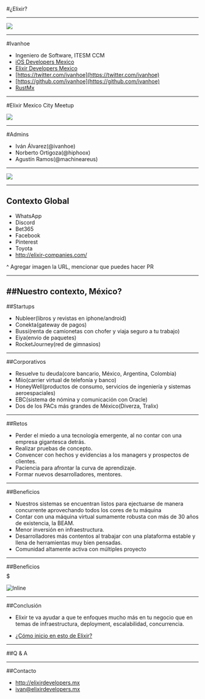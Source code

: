 #¿Elixir?

---

![](https://res.cloudinary.com/do6kxwitq/image/upload/v1558192414/maxresdefault_kswmir.jpg)

---

#Ivanhoe

- Ingeniero de Software, ITESM CCM
- [iOS Developers Mexico](http://iosdevelopers.mx/)
- [Elixir Developers Mexico](https://)
- [https://twitter.com/ivanhoe](https://twitter.com/ivanhoe)
- [https://github.com/ivanhoe](https://github.com/ivanhoe)
- [RustMx](https://www.meetup.com/Rust-MX/)


---
#Elixir Mexico City Meetup

![](elixir_groups_mx.jpg)

---
#Admins

- Iván Álvarez(@ivanhoe)
- Norberto Ortigoza(@hiphoox)
- Agustín Ramos(@machineareus)


---

![](https://res.cloudinary.com/do6kxwitq/image/upload/v1558187416/D6srMWLW0AAMf5K_pxmbgb.jpg)

---

## Contexto Global

- WhatsApp
- Discord
- Bet365
- Facebook
- Pinterest
- Toyota
- http://elixir-companies.com/

^ Agregar imagen la URL, mencionar que puedes hacer PR


---

##Nuestro contexto, México?
---

##Startups

- Nubleer(libros y revistas en iphone/android)
- Conekta(gateway de pagos)
- Bussi(renta de camionetas con chofer y viaja seguro a tu trabajo)
- Eiya(envio de paquetes)
- RocketJourney(red de gimnasios)

---

##Corporativos

- Resuelve tu deuda(core bancario, México, Argentina, Colombia)
- Miio(carrier virtual de telefonía y banco)
- HoneyWell(productos de consumo, servicios de ingeniería y sistemas aeroespaciales)
- EBC(sistema de nómina y comunicación con Oracle)	
- Dos de los PACs más grandes de México(Diverza, Tralix)

---

##Retos

- Perder el miedo a una tecnología emergente, al no contar con una empresa gigantesca detrás.
- Realizar pruebas de concepto.
- Convencer con hechos y evidencias a los managers y prospectos de clientes.
- Paciencia para afrontar la curva de aprendizaje.
- Formar nuevos desarrolladores, mentores.


---

##Beneficios

- Nuestros sistemas se encuentran listos para ejectuarse de manera concurrente aprovechando todos los cores de tu máquina
- Contar con una máquina virtual sumamente robusta con más de 30 años de existencia, la BEAM.
- Menor inversión en infraestructura.
- Desarrolladores más contentos al trabajar con una plataforma estable y llena de herramientas muy bien pensadas.
- Comunidad altamente activa con múltiples proyecto

---


##Beneficios $$$$$

![Inline](https://res.cloudinary.com/do6kxwitq/image/upload/v1558203258/D6jXoiqWwAEKXQb_sv5lmt.jpg)

---

##Conclusión

- Elixir te va ayudar a que te enfoques mucho más en tu negocio que en temas de infraestructura, deployment, escalabilidad, concurrencia.

- [¿Cómo inicio en esto de Elixir?](https://forums.elixirdevelopers.mx)
	
---

##Q & A

---

##Contacto

- http://elixirdevelopers.mx
- ivan@elixirdevelopers.mx